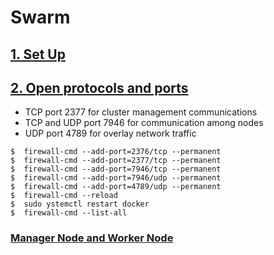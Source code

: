 # Swarm

## [1. Set Up](https://docs.docker.com/engine/swarm/swarm-tutorial/#set-up)

## [2. Open protocols and ports](https://docs.docker.com/engine/swarm/swarm-tutorial/#open-protocols-and-ports-between-the-hosts)
  - TCP port 2377 for cluster management communications
  - TCP and UDP port 7946 for communication among nodes
  - UDP port 4789 for overlay network traffic
  
  ```
  $  firewall-cmd --add-port=2376/tcp --permanent  
  $  firewall-cmd --add-port=2377/tcp --permanent  
  $  firewall-cmd --add-port=7946/tcp --permanent  
  $  firewall-cmd --add-port=7946/udp --permanent  
  $  firewall-cmd --add-port=4789/udp --permanent  
  $  firewall-cmd --reload  
  $  sudo ystemctl restart docker  
  $  firewall-cmd --list-all
  ```

### [Manager Node and Worker Node](https://docs.docker.com/engine/swarm/how-swarm-mode-works/nodes/)
